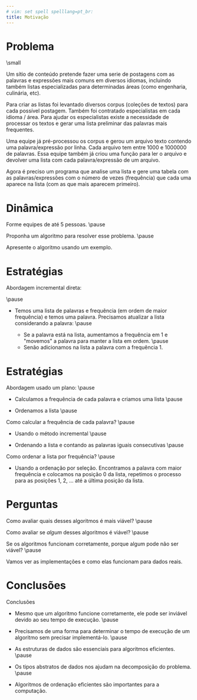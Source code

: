 ```yaml
---
# vim: set spell spelllang=pt_br:
title: Motivação
---
```



# Problema

\small

Um sítio de conteúdo pretende fazer uma serie de postagens com as palavras e expressões mais comuns em diversos idiomas, incluindo também listas especializadas para determinadas áreas (como engenharia, culinária, etc).

Para criar as listas foi levantado diversos corpus (coleções de textos) para cada possível postagem. Também foi contratado especialistas em cada idioma / área. Para ajudar os especialistas existe a necessidade de processar os textos e gerar uma lista preliminar das palavras mais frequentes.

Uma equipe já pré-processou os corpus e gerou um arquivo texto contendo uma palavra/expressão por linha. Cada arquivo tem entre 1000 e 1000000 de palavras. Essa equipe também já criou uma função para ler o arquivo e devolver uma lista com cada palavra/expressão de um arquivo.

Agora é preciso um programa que analise uma lista e gere uma tabela com as palavras/expressões com o número de vezes (frequência) que cada uma aparece na lista (com as que mais aparecem primeiro).


# Dinâmica

Forme equipes de até 5 pessoas. \pause

Proponha um algoritmo para resolver esse problema. \pause

Apresente o algoritmo usando um exemplo.


# Estratégias

Abordagem incremental direta:

\pause

- Temos uma lista de palavras e frequência (em ordem de maior frequência) e temos uma palavra. Precisamos atualizar a lista considerando a palavra: \pause

    - Se a palavra está na lista, aumentamos a frequência em 1 e "movemos" a palavra para manter a lista em ordem. \pause
    - Senão adicionamos na lista a palavra com a frequência 1.


# Estratégias

Abordagem usado um plano: \pause

- Calculamos a frequência de cada palavra e criamos uma lista \pause

- Ordenamos a lista \pause


Como calcular a frequência de cada palavra? \pause

- Usando o método incremental \pause

- Ordenando a lista e contando as palavras iguais consecutivas \pause


Como ordenar a lista por frequência? \pause

- Usando a ordenação por seleção. Encontramos a palavra com maior frequência e colocamos na posição 0 da lista, repetimos o processo para as posições 1, 2, ... até a última posição da lista.


# Perguntas

Como avaliar quais desses algoritmos é mais viável? \pause

Como avaliar se _algum_ desses algoritmos é viável? \pause

Se os algoritmos funcionam corretamente, porque algum pode não ser viável? \pause

Vamos ver as implementações e como elas funcionam para dados reais.


# Conclusões

Conclusões

- Mesmo que um algoritmo funcione corretamente, ele pode ser inviável devido ao seu tempo de execução. \pause

- Precisamos de uma forma para determinar o tempo de execução de um algoritmo sem precisar implementá-lo. \pause

- As estruturas de dados são essenciais para algoritmos eficientes. \pause

- Os tipos abstratos de dados nos ajudam na decomposição do problema. \pause

- Algoritmos de ordenação eficientes são importantes para a computação.
